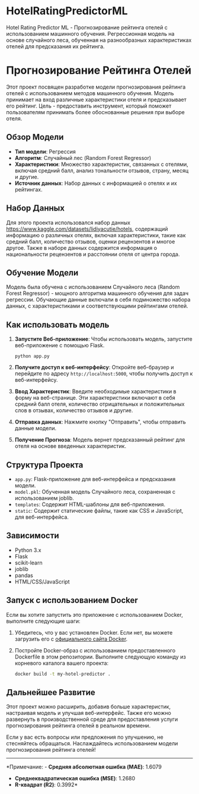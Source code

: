 # HotelRatingPredictorML
Hotel Rating Predictor ML - Прогнозирование рейтинга отелей с использованием машинного обучения. Регрессионная модель на основе случайного леса, обученная на разнообразных характеристиках отелей для предсказания их рейтинга.

# Прогнозирование Рейтинга Отелей

Этот проект посвящен разработке модели прогнозирования рейтинга отелей с использованием методов машинного обучения. Модель принимает на вход различные характеристики отеля и предсказывает его рейтинг. Цель - предоставить инструмент, который поможет пользователям принимать более обоснованные решения при выборе отеля.

## Обзор Модели

- **Тип модели**: Регрессия
- **Алгоритм**: Случайный лес (Random Forest Regressor)
- **Характеристики**: Множество характеристик, связанных с отелями, включая средний балл, анализ тональности отзывов, страну, месяц и другие.
- **Источник данных**: Набор данных с информацией о отелях и их рейтингах.

## Набор Данных

Для этого проекта использовался набор данных https://www.kaggle.com/datasets/lidiyacutie/hotels, содержащий информацию о различных отелях, включая характеристики, такие как средний балл, количество отзывов, оценки рецензентов и многое другое. Также в наборе данных содержится информация о национальности рецензентов и расстоянии отеля от центра города.

## Обучение Модели

Модель была обучена с использованием Случайного леса (Random Forest Regressor) - мощного алгоритма машинного обучения для задач регрессии. Обучающие данные включали в себя подмножество набора данных, с характеристиками и соответствующими рейтингами отелей.

## Как использовать модель

1. **Запустите Веб-приложение**: Чтобы использовать модель, запустите веб-приложение с помощью Flask.

   ```
   python app.py
   ```

2. **Получите доступ к веб-интерфейсу**: Откройте веб-браузер и перейдите по адресу `http://localhost:5000`, чтобы получить доступ к веб-интерфейсу.

3. **Ввод Характеристик**: Введите необходимые характеристики в форму на веб-странице. Эти характеристики включают в себя средний балл отеля, количество отрицательных и положительных слов в отзывах, количество отзывов и другие.

4. **Отправка данных**: Нажмите кнопку "Отправить", чтобы отправить данные модели.

5. **Получение Прогноза**: Модель вернет предсказанный рейтинг для отеля на основе введенных характеристик.

## Структура Проекта

- `app.py`: Flask-приложение для веб-интерфейса и предсказания модели.
- `model.pkl`: Обученная модель Случайного леса, сохраненная с использованием joblib.
- `templates`: Содержит HTML-шаблоны для веб-приложения.
- `static`: Содержит статические файлы, такие как CSS и JavaScript, для веб-интерфейса.

## Зависимости

- Python 3.x
- Flask
- scikit-learn
- joblib
- pandas
- HTML/CSS/JavaScript

## Запуск с использованием Docker

Если вы хотите запустить это приложение с использованием Docker, выполните следующие шаги:

1. Убедитесь, что у вас установлен Docker. Если нет, вы можете загрузить его с [официального сайта Docker](https://docs.docker.com/get-docker/).

2. Постройте Docker-образ с использованием предоставленного Dockerfile в этом репозитории. Выполните следующую команду из корневого каталога вашего проекта:

   ```bash
   docker build -t my-hotel-predictor .
   ```

## Дальнейшее Развитие

Этот проект можно расширить, добавив больше характеристик, настраивая модель и улучшая веб-интерфейс. Также его можно развернуть в производственной среде для предоставления услуги прогнозирования рейтинга отелей в реальном времени.

Если у вас есть вопросы или предложения по улучшению, не стесняйтесь обращаться. Наслаждайтесь использованием модели прогнозирования рейтинга отелей!

---

*Примечание: - **Средняя абсолютная ошибка (MAE)**: 1.6079
- **Среднеквадратическая ошибка (MSE)**: 1.2680
- **R-квадрат (R2)**: 0.3992*
